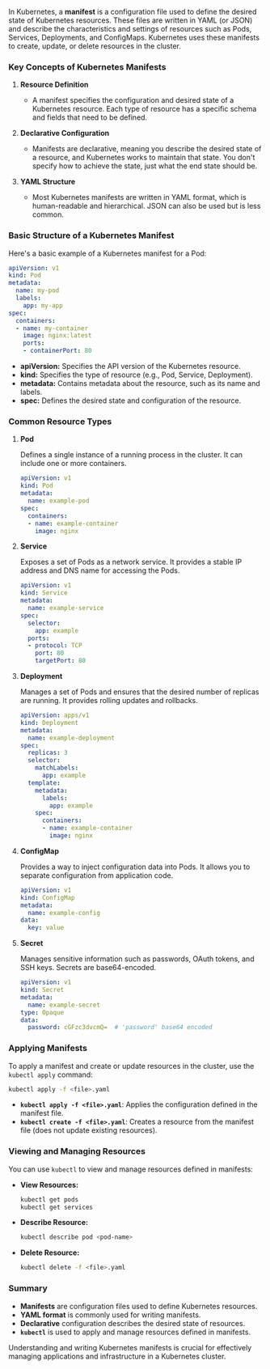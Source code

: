 In Kubernetes, a **manifest** is a configuration file used to define the desired state of Kubernetes resources. These files are written in YAML (or JSON) and describe the characteristics and settings of resources such as Pods, Services, Deployments, and ConfigMaps. Kubernetes uses these manifests to create, update, or delete resources in the cluster.

### Key Concepts of Kubernetes Manifests

1. **Resource Definition**
   - A manifest specifies the configuration and desired state of a Kubernetes resource. Each type of resource has a specific schema and fields that need to be defined.

2. **Declarative Configuration**
   - Manifests are declarative, meaning you describe the desired state of a resource, and Kubernetes works to maintain that state. You don't specify how to achieve the state, just what the end state should be.

3. **YAML Structure**
   - Most Kubernetes manifests are written in YAML format, which is human-readable and hierarchical. JSON can also be used but is less common.

### Basic Structure of a Kubernetes Manifest

Here's a basic example of a Kubernetes manifest for a Pod:

```yaml
apiVersion: v1
kind: Pod
metadata:
  name: my-pod
  labels:
    app: my-app
spec:
  containers:
  - name: my-container
    image: nginx:latest
    ports:
    - containerPort: 80
```

- **apiVersion:** Specifies the API version of the Kubernetes resource.
- **kind:** Specifies the type of resource (e.g., Pod, Service, Deployment).
- **metadata:** Contains metadata about the resource, such as its name and labels.
- **spec:** Defines the desired state and configuration of the resource.

### Common Resource Types

1. **Pod**

   Defines a single instance of a running process in the cluster. It can include one or more containers.

   ```yaml
   apiVersion: v1
   kind: Pod
   metadata:
     name: example-pod
   spec:
     containers:
     - name: example-container
       image: nginx
   ```

2. **Service**

   Exposes a set of Pods as a network service. It provides a stable IP address and DNS name for accessing the Pods.

   ```yaml
   apiVersion: v1
   kind: Service
   metadata:
     name: example-service
   spec:
     selector:
       app: example
     ports:
     - protocol: TCP
       port: 80
       targetPort: 80
   ```

3. **Deployment**

   Manages a set of Pods and ensures that the desired number of replicas are running. It provides rolling updates and rollbacks.

   ```yaml
   apiVersion: apps/v1
   kind: Deployment
   metadata:
     name: example-deployment
   spec:
     replicas: 3
     selector:
       matchLabels:
         app: example
     template:
       metadata:
         labels:
           app: example
       spec:
         containers:
         - name: example-container
           image: nginx
   ```

4. **ConfigMap**

   Provides a way to inject configuration data into Pods. It allows you to separate configuration from application code.

   ```yaml
   apiVersion: v1
   kind: ConfigMap
   metadata:
     name: example-config
   data:
     key: value
   ```

5. **Secret**

   Manages sensitive information such as passwords, OAuth tokens, and SSH keys. Secrets are base64-encoded.

   ```yaml
   apiVersion: v1
   kind: Secret
   metadata:
     name: example-secret
   type: Opaque
   data:
     password: cGFzc3dvcmQ=  # 'password' base64 encoded
   ```

### Applying Manifests

To apply a manifest and create or update resources in the cluster, use the `kubectl apply` command:

```sh
kubectl apply -f <file>.yaml
```

- **`kubectl apply -f <file>.yaml`**: Applies the configuration defined in the manifest file.
- **`kubectl create -f <file>.yaml`**: Creates a resource from the manifest file (does not update existing resources).

### Viewing and Managing Resources

You can use `kubectl` to view and manage resources defined in manifests:

- **View Resources:**

  ```sh
  kubectl get pods
  kubectl get services
  ```

- **Describe Resource:**

  ```sh
  kubectl describe pod <pod-name>
  ```

- **Delete Resource:**

  ```sh
  kubectl delete -f <file>.yaml
  ```

### Summary

- **Manifests** are configuration files used to define Kubernetes resources.
- **YAML format** is commonly used for writing manifests.
- **Declarative** configuration describes the desired state of resources.
- **`kubectl`** is used to apply and manage resources defined in manifests.

Understanding and writing Kubernetes manifests is crucial for effectively managing applications and infrastructure in a Kubernetes cluster. 